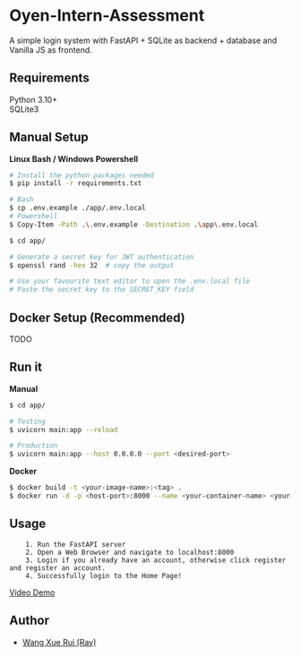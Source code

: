 # Oyen-Intern-Assessment
A simple login system with FastAPI + SQLite as backend + database and Vanilla JS as frontend.

## Requirements
Python 3.10+
<br>
SQLite3


## Manual Setup

**Linux Bash / Windows Powershell**
```bash
# Install the python packages needed
$ pip install -r requirements.txt

# Bash
$ cp .env.example ./app/.env.local
# Powershell
$ Copy-Item -Path .\.env.example -Destination .\app\.env.local

$ cd app/

# Generate a secret key for JWT authentication
$ openssl rand -hex 32  # copy the output

# Use your favourite text editor to open the .env.local file
# Paste the secret key to the SECRET_KEY field
```


## Docker Setup (Recommended)
TODO


## Run it

**Manual**
```bash
$ cd app/

# Testing
$ uvicorn main:app --reload

# Production
$ uvicorn main:app --host 0.0.0.0 --port <desired-port>
```

**Docker**
```bash
$ docker build -t <your-image-name>:<tag> .
$ docker run -d -p <host-port>:8000 --name <your-container-name> <your-image-name>
```


## Usage
```
	1. Run the FastAPI server
	2. Open a Web Browser and navigate to localhost:8000
	3. Login if you already have an account, otherwise click register and register an account.
	4. Successfully login to the Home Page!
```

[Video Demo]("https://youtu.be/EIZAGg71J9o")


## Author
- [Wang Xue Rui (Ray)](https://github.com/wangxuerui2003)